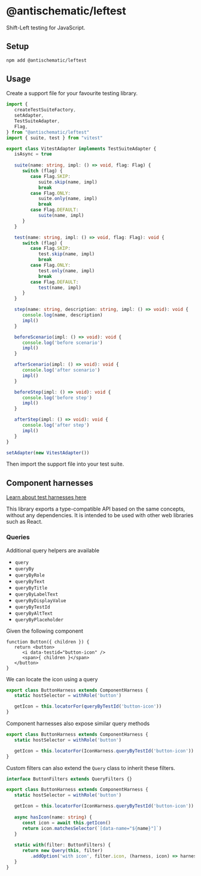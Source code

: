 # @antischematic/leftest

Shift-Left testing for JavaScript.

## Setup

```bash
npm add @antischematic/leftest
```

## Usage

Create a support file for your favourite testing library.

```ts
import {
   createTestSuiteFactory,
   setAdapter,
   TestSuiteAdapter,
   Flag,
} from "@antischematic/leftest"
import { suite, test } from "vitest"

export class VitestAdapter implements TestSuiteAdapter {
   isAsync = true
   
   suite(name: string, impl: () => void, flag: Flag) {
      switch (flag) {
         case Flag.SKIP:
            suite.skip(name, impl)
            break
         case Flag.ONLY:
            suite.only(name, impl)
            break
         case Flag.DEFAULT:
            suite(name, impl)
      }
   }

   test(name: string, impl: () => void, flag: Flag): void {
      switch (flag) {
         case Flag.SKIP:
            test.skip(name, impl)
            break
         case Flag.ONLY:
            test.only(name, impl)
            break
         case Flag.DEFAULT:
            test(name, impl)
      }
   }

   step(name: string, description: string, impl: () => void): void {
      console.log(name, description)
      impl()
   }

   beforeScenario(impl: () => void): void {
      console.log('before scenario')
      impl()
   }

   afterScenario(impl: () => void): void {
      console.log('after scenario')
      impl()
   }

   beforeStep(impl: () => void): void {
      console.log('before step')
      impl()
   }

   afterStep(impl: () => void): void {
      console.log('after step')
      impl()
   }
}

setAdapter(new VitestAdapter())
```

Then import the support file into your test suite.

## Component harnesses

[Learn about test harnesses here](https://material.angular.io/cdk/test-harnesses)

This library exports a type-compatible API based on the same concepts, without any
 dependencies. It is intended to be used with other web libraries such as React.

### Queries

Additional query helpers are available

- `query`
- `queryBy`
- `queryByRole`
- `queryByText`
- `queryByTitle`
- `queryByLabelText`
- `queryByDisplayValue`
- `queryByTestId`
- `queryByAltText`
- `queryByPlaceholder`

Given the following component

```tsx
function Button({ children }) {
   return <button>
      <i data-testid="button-icon" />
      <span>{ children }</span>
   </button>
}
```

We can locate the icon using a query

```ts
export class ButtonHarness extends ComponentHarness {
   static hostSelector = withRole('button')

   getIcon = this.locatorFor(queryByTestId('button-icon'))
}
```

Component harnesses also expose similar query methods

```ts
export class ButtonHarness extends ComponentHarness {
   static hostSelector = withRole('button')

   getIcon = this.locatorFor(IconHarness.queryByTestId('button-icon'))
}
```

Custom filters can also extend the `Query` class to inherit these filters.

```ts
interface ButtonFilters extends QueryFilters {}

export class ButtonHarness extends ComponentHarness {
   static hostSelector = withRole('button')

   getIcon = this.locatorFor(IconHarness.queryByTestId('button-icon'))
   
   async hasIcon(name: string) {
      const icon = await this.getIcon()
      return icon.matchesSelector(`[data-name="${name}"]`)
   }
   
   static with(filter: ButtonFilters) {
      return new Query(this, filter)
         .addOption('with icon', filter.icon, (harness, icon) => harness.hasIcon(icon))
   }
}
```
